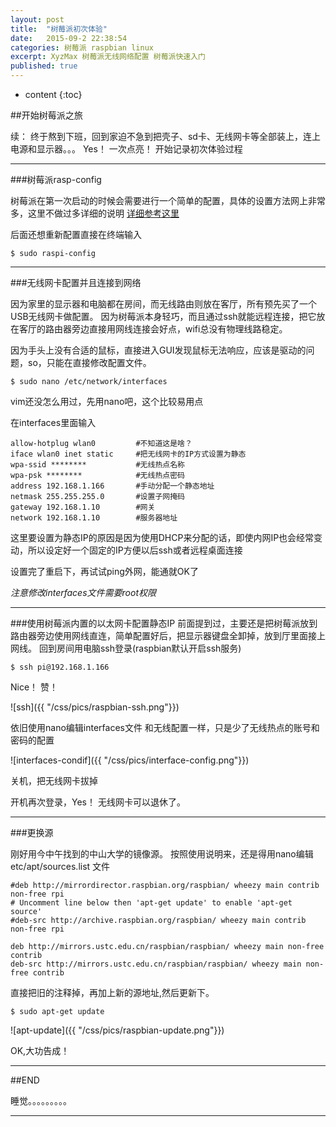 ```yaml
---
layout: post
title:  "树莓派初次体验"
date:   2015-09-2 22:38:54
categories: 树莓派 raspbian linux
excerpt: XyzMax 树莓派无线网络配置 树莓派快速入门
published: true
---
```


* content
{:toc}


##开始树莓派之旅

续： 终于熬到下班，回到家迫不急到把壳子、sd卡、无线网卡等全部装上，连上电源和显示器。。。
Yes！  一次点亮！  开始记录初次体验过程

---


###树莓派rasp-config

树莓派在第一次启动的时候会需要进行一个简单的配置，具体的设置方法网上非常多，这里不做过多详细的说明
[详细参考这里](http://blog.csdn.net/xdw1985829/article/details/38816375)

后面还想重新配置直接在终端输入

	$ sudo raspi-config

---

###无线网卡配置并且连接到网络

因为家里的显示器和电脑都在房间，而无线路由则放在客厅，所有预先买了一个USB无线网卡做配置。 因为树莓派本身轻巧，而且通过ssh就能远程连接，把它放在客厅的路由器旁边直接用网线连接会好点，wifi总没有物理线路稳定。


因为手头上没有合适的鼠标，直接进入GUI发现鼠标无法响应，应该是驱动的问题，so，只能在直接修改配置文件。

	$ sudo nano /etc/network/interfaces

vim还没怎么用过，先用nano吧，这个比较易用点

在interfaces里面输入

	allow-hotplug wlan0			#不知道这是啥？
	iface wlan0 inet static		#把无线网卡的IP方式设置为静态
	wpa-ssid ********			#无线热点名称
	wpa-psk	********			#无线热点密码
	address 192.168.1.166		#手动分配一个静态地址
	netmask 255.255.255.0		#设置子网掩码
	gateway 192.168.1.10		#网关
	network 192.168.1.10		#服务器地址

这里要设置为静态IP的原因是因为使用DHCP来分配的话，即使内网IP也会经常变动，所以设定好一个固定的IP方便以后ssh或者远程桌面连接

设置完了重启下，再试试ping外网，能通就OK了

*注意修改interfaces文件需要root权限*

---

###使用树莓派内置的以太网卡配置静态IP
前面提到过，主要还是把树莓派放到路由器旁边使用网线直连，简单配置好后，把显示器键盘全卸掉，放到厅里面接上网线。  回到房间用电脑ssh登录(raspbian默认开启ssh服务)

	$ ssh pi@192.168.1.166

Nice！ 赞！

![ssh]({{ "/css/pics/raspbian-ssh.png"}})

依旧使用nano编辑interfaces文件
和无线配置一样，只是少了无线热点的账号和密码的配置

![interfaces-condif]({{ "/css/pics/interface-config.png"}})

关机，把无线网卡拔掉

开机再次登录，Yes！ 无线网卡可以退休了。

---

###更换源

刚好用今中午找到的中山大学的镜像源。
按照使用说明来，还是得用nano编辑 etc/apt/sources.list 文件

	#deb http://mirrordirector.raspbian.org/raspbian/ wheezy main contrib non-free rpi
	# Uncomment line below then 'apt-get update' to enable 'apt-get source'
	#deb-src http://archive.raspbian.org/raspbian/ wheezy main contrib non-free rpi

	deb http://mirrors.ustc.edu.cn/raspbian/raspbian/ wheezy main non-free contrib	
	deb-src http://mirrors.ustc.edu.cn/raspbian/raspbian/ wheezy main non-free contrib

直接把旧的注释掉，再加上新的源地址,然后更新下。

	$ sudo apt-get update

![apt-update]({{ "/css/pics/raspbian-update.png"}})

OK,大功告成！

---


##END

睡觉。。。。。。。。。

---
